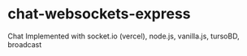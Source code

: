 # chat-websockets-express
Chat Implemented with socket.io (vercel), node.js, vanilla.js, tursoBD, broadcast
